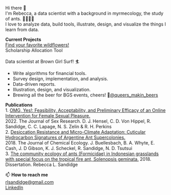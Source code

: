 Hi there 👋
<br>I'm Rebecca, a data scientist with a background in myrmecology, the study of ants. 🐜🐜🐜🐜
<br>I love to analyze data, build tools, illustrate, design, and visualize the things I learn from data.

**Current Projects**
<br>[Find your favorite wildflowers!](https://github.com/Floydworks/WildflowerFinder_Phenology_Tool)
<br>Scholarship Allocation Tool
<br>
<br>Data scientist at Brown Girl Surf! 🏄
- Write algorithms for financial tools.
- Survey design, implementation, and analysis. 
- Data-driven reports.
- Illustration, design, and visualization.
- Brewing all the beer for BGS events, cheers! 🍻[@queers_makin_beers](https://www.instagram.com/queers_makin_beers/)

**Publications**
<br>1. [OMG, Yes!: Feasibility, Acceptability, and Preliminary Efficacy of an Online Intervention for Female Sexual Pleasure.](https://www.tandfonline.com/doi/full/10.1080/00224499.2021.1912277)
<br>2022. The Journal of Sex Research. D. J. Hensel, C. D. Von Hippel, R. Sandidge, C. C. Lapage, N. S. Zelin & R. H. Perkins
<br>2. [Desiccation Resistance and Micro-Climate Adaptation: Cuticular Hydrocarbon Signatures of Argentine Ant Supercolonies.](https://pubmed.ncbi.nlm.nih.gov/30430363/) 
<br>2018. The Journal of Chemical Ecology. J. Buellesbach, B. A. Whyte, E. Cash, J. D Gibson, K. J. Scheckel, R. Sandidge, N. D. Tsutsui
<br>3. [The community ecology of ants (Formicidae) in Indonesian grasslands with special focus on the tropical fire ant, Solenopsis geminata.](https://escholarship.org/uc/item/802527f6) 2018. Dissertation. Rebecca L. Sandidge

📫 **How to reach me**
<br>rlsandidge@gmail.com
<br>[LinkedIn](https://www.linkedin.com/in/rebecca-sandidge-scientist/)

<!--
**Floydworks/Floydworks** is a ✨ _special_ ✨ repository because its `README.md` (this file) appears on your GitHub profile.

Here are some ideas to get you started:

- 🔭 I’m currently working on ...
- 🌱 I’m currently learning ...
- 👯 I’m looking to collaborate on ...
- 🤔 I’m looking for help with ...
- 💬 Ask me about ...
- 📫 How to reach me: ...
- 😄 Pronouns: ...
- ⚡ Fun fact: ...
-->
